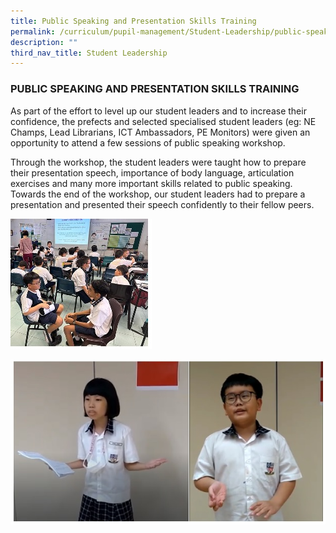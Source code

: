 ```yaml
---
title: Public Speaking and Presentation Skills Training
permalink: /curriculum/pupil-management/Student-Leadership/public-speaking-and-presentation-skills-training/
description: ""
third_nav_title: Student Leadership
---
```

### PUBLIC SPEAKING AND PRESENTATION SKILLS TRAINING

As part of the effort to level up our student leaders and to increase their confidence, the prefects and selected specialised student leaders (eg: NE Champs, Lead Librarians, ICT Ambassadors, PE Monitors) were given an opportunity to attend a few sessions of public speaking workshop.  
  
Through the workshop, the student leaders were taught how to prepare their presentation speech, importance of body language, articulation exercises and many more important skills related to public speaking. Towards the end of the workshop, our student leaders had to prepare a presentation and presented their speech confidently to their fellow peers.  

![](/images/public%20speaking.jpg)


![](/images/April.jpg)
